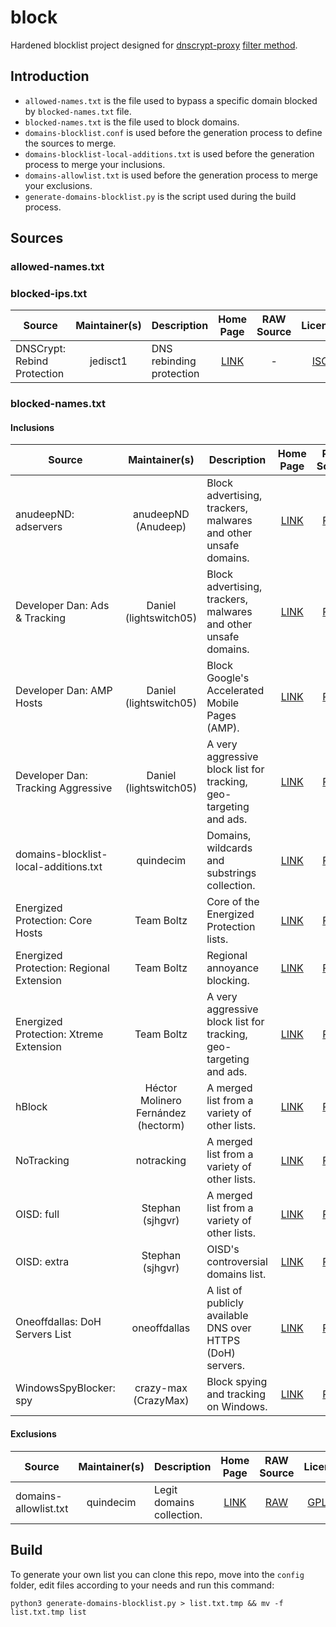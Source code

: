 # block

Hardened blocklist project designed for [dnscrypt-proxy](https://github.com/DNSCrypt/dnscrypt-proxy) [filter method](https://github.com/DNSCrypt/dnscrypt-proxy/wiki/Filters).

## Introduction

- `allowed-names.txt` is the file used to bypass a specific domain blocked by `blocked-names.txt` file.
- `blocked-names.txt` is the file used to block domains.
- `domains-blocklist.conf` is used before the generation process to define the sources to merge.
- `domains-blocklist-local-additions.txt` is used before the generation process to merge your inclusions.
- `domains-allowlist.txt` is used before the generation process to merge your exclusions.
- `generate-domains-blocklist.py` is the script used during the build process.

## Sources

### allowed-names.txt

### blocked-ips.txt

| Source | Maintainer(s) | Description | Home Page | RAW Source | License |
|--------|:-------------:|-------------|:---------:|:----------:|:-------:|
DNSCrypt: Rebind Protection | jedisct1 | DNS rebinding protection | [LINK](https://github.com/DNSCrypt/dnscrypt-proxy/wiki/Filters#dns-rebinding-protection) | - | [ISC](https://github.com/DNSCrypt/dnscrypt-proxy/blob/master/LICENSE) |

### blocked-names.txt

#### Inclusions

| Source | Maintainer(s) | Description | Home Page | RAW Source | License |
|--------|:-------------:|-------------|:---------:|:----------:|:-------:|
anudeepND: adservers | anudeepND (Anudeep) | Block advertising, trackers, malwares and other unsafe domains. | [LINK](https://github.com/anudeepND/blacklist) | [RAW](https://raw.githubusercontent.com/anudeepND/blacklist/master/adservers.txt) | [MIT](https://github.com/anudeepND/blacklist/blob/master/LICENSE) |
Developer Dan: Ads & Tracking | Daniel (lightswitch05) | Block advertising, trackers, malwares and other unsafe domains. | [LINK](https://github.com/lightswitch05/hosts) | [RAW](https://www.github.developerdan.com/hosts/lists/ads-and-tracking-extended.txt) | [Apache-2.0](https://github.com/lightswitch05/hosts/blob/master/LICENSE) |
Developer Dan: AMP Hosts | Daniel (lightswitch05) | Block Google's Accelerated Mobile Pages (AMP). | [LINK](https://github.com/lightswitch05/hosts) | [RAW](https://www.github.developerdan.com/hosts/lists/amp-hosts-extended.txt) | [Apache-2.0](https://github.com/lightswitch05/hosts/blob/master/LICENSE) |
Developer Dan: Tracking Aggressive | Daniel (lightswitch05) | A very aggressive block list for tracking, geo-targeting and ads. | [LINK](https://github.com/lightswitch05/hosts) | [RAW](https://www.github.developerdan.com/hosts/lists/tracking-aggressive-extended.txt) | [Apache-2.0](https://github.com/lightswitch05/hosts/blob/master/LICENSE) |
domains-blocklist-local-additions.txt | quindecim | Domains, wildcards and substrings collection. | [LINK](https://github.com/quindecim) | [RAW](https://raw.githubusercontent.com/quindecim/block/master/config/domains-blocklist-local-additions.txt) | [GPLv3](https://github.com/quindecim/block/blob/master/LICENSE.md) |
Energized Protection: Core Hosts | Team Boltz | Core of the Energized Protection lists. | [LINK](https://energized.pro/) | [RAW](https://raw.githubusercontent.com/AdroitAdorKhan/EnergizedProtection/master/core/hosts) | [MIT](https://github.com/EnergizedProtection/block/blob/master/LICENSE) |
Energized Protection: Regional Extension | Team Boltz | Regional annoyance blocking. | [LINK](https://energized.pro/) | [RAW](https://block.energized.pro/extensions/regional/formats/domains.txt) | [MIT](https://github.com/EnergizedProtection/block/blob/master/LICENSE) |
Energized Protection: Xtreme Extension | Team Boltz | A very aggressive block list for tracking, geo-targeting and ads. | [LINK](https://energized.pro/) | [RAW](https://block.energized.pro/extensions/xtreme/formats/domains.txt) | [MIT](https://github.com/EnergizedProtection/block/blob/master/LICENSE) |
hBlock | Héctor Molinero Fernández (hectorm) | A merged list from a variety of other lists. | [LINK](https://github.com/hectorm/hblock) | [RAW](https://hblock.molinero.dev/hosts_domains.txt) | [MIT](https://github.com/hectorm/hblock/blob/master/LICENSE.md) |
NoTracking | notracking | A merged list from a variety of other lists. | [LINK](https://github.com/notracking/hosts-blocklists) | [RAW](https://raw.githubusercontent.com/notracking/hosts-blocklists/master/dnscrypt-proxy/dnscrypt-proxy.blacklist.txt) | All Rights Reserved |
OISD: full | Stephan (sjhgvr) | A merged list from a variety of other lists. | [LINK](https://oisd.nl/) | [RAW](https://dblw.oisd.nl/) | All Rights Reserved |
OISD: extra | Stephan (sjhgvr) | OISD's controversial domains list. | [LINK](https://oisd.nl/) | [RAW](https://dblw.oisd.nl/extra/) | All Rights Reserved |
Oneoffdallas: DoH Servers List | oneoffdallas | A list of publicly available DNS over HTTPS (DoH) servers. | [LINK](https://github.com/oneoffdallas/dohservers) | [RAW](https://raw.githubusercontent.com/oneoffdallas/dohservers/master/list.txt) | [MIT](https://github.com/oneoffdallas/dohservers/blob/master/LICENSE) |
WindowsSpyBlocker: spy | crazy-max (CrazyMax) | Block spying and tracking on Windows. | [LINK](https://github.com/crazy-max/WindowsSpyBlocker) | [RAW](https://raw.githubusercontent.com/crazy-max/WindowsSpyBlocker/master/data/dnscrypt/spy.txt) | [MIT](https://github.com/crazy-max/WindowsSpyBlocker/blob/master/LICENSE) |

#### Exclusions

| Source | Maintainer(s) | Description | Home Page | RAW Source | License |
|--------|:-------------:|-------------|:---------:|:----------:|:-------:|
domains-allowlist.txt | quindecim | Legit domains collection. | [LINK](https://github.com/quindecim) | [RAW](https://raw.githubusercontent.com/quindecim/block/master/config/domains-allowlist.txt) | [GPLv3](https://github.com/quindecim/block/blob/master/LICENSE.md) |

## Build

To generate your own list you can clone this repo, move into the `config` folder, edit files according to your needs and run this command:
```
python3 generate-domains-blocklist.py > list.txt.tmp && mv -f list.txt.tmp list
```

